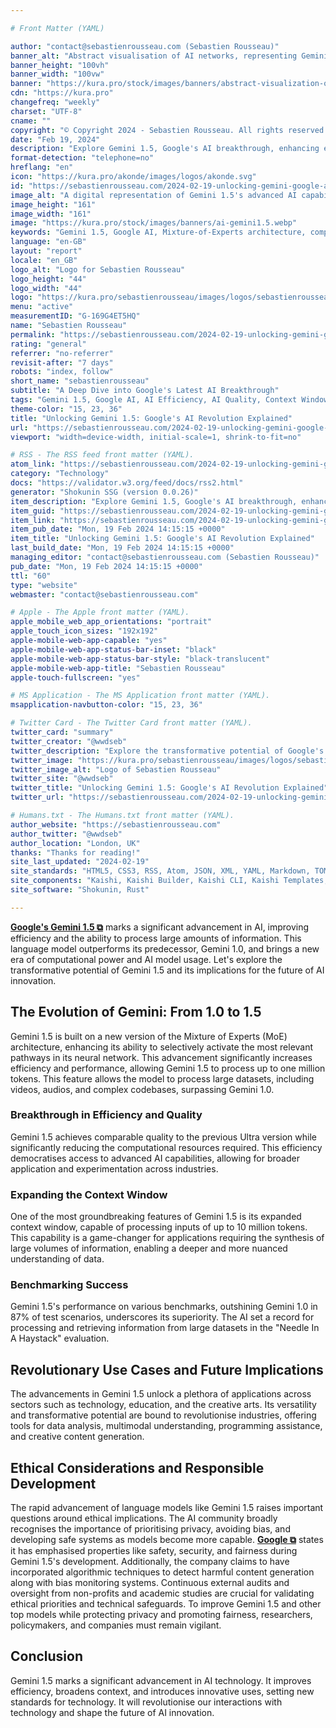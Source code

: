 ```yaml
---

# Front Matter (YAML)

author: "contact@sebastienrousseau.com (Sebastien Rousseau)"
banner_alt: "Abstract visualisation of AI networks, representing Gemini 1.5's capabilities"
banner_height: "100vh"
banner_width: "100vw"
banner: "https://kura.pro/stock/images/banners/abstract-visualization-of-gemini.webp"
cdn: "https://kura.pro"
changefreq: "weekly"
charset: "UTF-8"
cname: ""
copyright: "© Copyright 2024 - Sebastien Rousseau. All rights reserved."
date: "Feb 19, 2024"
description: "Explore Gemini 1.5, Google's AI breakthrough, enhancing efficiency, quality, and context understanding in the AI landscape"
format-detection: "telephone=no"
hreflang: "en"
icon: "https://kura.pro/akonde/images/logos/akonde.svg"
id: "https://sebastienrousseau.com/2024-02-19-unlocking-gemini-google-ai-revolution-explained/index.html"
image_alt: "A digital representation of Gemini 1.5's advanced AI capabilities"
image_height: "161"
image_width: "161"
image: "https://kura.pro/stock/images/banners/ai-gemini1.5.webp"
keywords: "Gemini 1.5, Google AI, Mixture-of-Experts architecture, computational efficiency, context window expansion, AI innovation, data analysis transformation, in-context learning, AI use cases, technology revolution"
language: "en-GB"
layout: "report"
locale: "en_GB"
logo_alt: "Logo for Sebastien Rousseau"
logo_height: "44"
logo_width: "44"
logo: "https://kura.pro/sebastienrousseau/images/logos/sebastienrousseau.webp"
menu: "active"
measurementID: "G-169G4ET5HQ"
name: "Sebastien Rousseau"
permalink: "https://sebastienrousseau.com/2024-02-19-unlocking-gemini-google-ai-revolution-explained/index.html"
rating: "general"
referrer: "no-referrer"
revisit-after: "7 days"
robots: "index, follow"
short_name: "sebastienrousseau"
subtitle: "A Deep Dive into Google's Latest AI Breakthrough"
tags: "Gemini 1.5, Google AI, AI Efficiency, AI Quality, Context Window, In-Context Learning, AI Use Cases, AI Revolution, Technology Transformation, Data Analysis"
theme-color: "15, 23, 36"
title: "Unlocking Gemini 1.5: Google's AI Revolution Explained"
url: "https://sebastienrousseau.com/2024-02-19-unlocking-gemini-google-ai-revolution-explained/index.html"
viewport: "width=device-width, initial-scale=1, shrink-to-fit=no"

# RSS - The RSS feed front matter (YAML).
atom_link: "https://sebastienrousseau.com/2024-02-19-unlocking-gemini-google-ai-revolution-explained/rss.xml"
category: "Technology"
docs: "https://validator.w3.org/feed/docs/rss2.html"
generator: "Shokunin SSG (version 0.0.26)"
item_description: "Explore Gemini 1.5, Google's AI breakthrough, enhancing efficiency, quality, and context understanding in the AI landscape"
item_guid: "https://sebastienrousseau.com/2024-02-19-unlocking-gemini-google-ai-revolution-explained/rss.xml"
item_link: "https://sebastienrousseau.com/2024-02-19-unlocking-gemini-google-ai-revolution-explained/rss.xml"
item_pub_date: "Mon, 19 Feb 2024 14:15:15 +0000"
item_title: "Unlocking Gemini 1.5: Google's AI Revolution Explained"
last_build_date: "Mon, 19 Feb 2024 14:15:15 +0000"
managing_editor: "contact@sebastienrousseau.com (Sebastien Rousseau)"
pub_date: "Mon, 19 Feb 2024 14:15:15 +0000"
ttl: "60"
type: "website"
webmaster: "contact@sebastienrousseau.com"

# Apple - The Apple front matter (YAML).
apple_mobile_web_app_orientations: "portrait"
apple_touch_icon_sizes: "192x192"
apple-mobile-web-app-capable: "yes"
apple-mobile-web-app-status-bar-inset: "black"
apple-mobile-web-app-status-bar-style: "black-translucent"
apple-mobile-web-app-title: "Sebastien Rousseau"
apple-touch-fullscreen: "yes"

# MS Application - The MS Application front matter (YAML).
msapplication-navbutton-color: "15, 23, 36"

# Twitter Card - The Twitter Card front matter (YAML).
twitter_card: "summary"
twitter_creator: "@wwdseb"
twitter_description: "Explore the transformative potential of Google's Gemini 1.5, enhancing efficiency, expanding context, and revolutionising data analysis."
twitter_image: "https://kura.pro/sebastienrousseau/images/logos/sebastienrousseau.png"
twitter_image_alt: "Logo of Sebastien Rousseau"
twitter_site: "@wwdseb"
twitter_title: "Unlocking Gemini 1.5: Google's AI Revolution Explained"
twitter_url: "https://sebastienrousseau.com/2024-02-19-unlocking-gemini-google-ai-revolution-explained/index.html"

# Humans.txt - The Humans.txt front matter (YAML).
author_website: "https://sebastienrousseau.com"
author_twitter: "@wwdseb"
author_location: "London, UK"
thanks: "Thanks for reading!"
site_last_updated: "2024-02-19"
site_standards: "HTML5, CSS3, RSS, Atom, JSON, XML, YAML, Markdown, TOML"
site_components: "Kaishi, Kaishi Builder, Kaishi CLI, Kaishi Templates, Kaishi Themes"
site_software: "Shokunin, Rust"

---
```


[**Google's Gemini 1.5 ⧉**][00] marks a significant advancement in AI, improving efficiency and the ability to process large amounts of information. This language model outperforms its predecessor, Gemini 1.0, and brings a new era of computational power and AI model usage. Let's explore the transformative potential of Gemini 1.5 and its implications for the future of AI innovation.

## The Evolution of Gemini: From 1.0 to 1.5

Gemini 1.5 is built on a new version of the Mixture of Experts (MoE) architecture, enhancing its ability to selectively activate the most relevant pathways in its neural network. This advancement significantly increases efficiency and performance, allowing Gemini 1.5 to process up to one million tokens. This feature allows the model to process large datasets, including videos, audios, and complex codebases, surpassing Gemini 1.0.

### Breakthrough in Efficiency and Quality

Gemini 1.5 achieves comparable quality to the previous Ultra version while significantly reducing the computational resources required. This efficiency democratises access to advanced AI capabilities, allowing for broader application and experimentation across industries.

### Expanding the Context Window

One of the most groundbreaking features of Gemini 1.5 is its expanded context window, capable of processing inputs of up to 10 million tokens. This capability is a game-changer for applications requiring the synthesis of large volumes of information, enabling a deeper and more nuanced understanding of data.

### Benchmarking Success

Gemini 1.5's performance on various benchmarks, outshining Gemini 1.0 in 87% of test scenarios, underscores its superiority. The AI set a record for processing and retrieving information from large datasets in the "Needle In A Haystack" evaluation.

## Revolutionary Use Cases and Future Implications

The advancements in Gemini 1.5 unlock a plethora of applications across sectors such as technology, education, and the creative arts. Its versatility and transformative potential are bound to revolutionise industries, offering tools for data analysis, multimodal understanding, programming assistance, and creative content generation.

## Ethical Considerations and Responsible Development

The rapid advancement of language models like Gemini 1.5 raises important questions around ethical implications. The AI community broadly recognises the importance of prioritising privacy, avoiding bias, and developing safe systems as models become more capable. [**Google ⧉**][01] states it has emphasised properties like safety, security, and fairness during Gemini 1.5's development. Additionally, the company claims to have incorporated algorithmic techniques to detect harmful content generation along with bias monitoring systems. Continuous external audits and oversight from non-profits and academic studies are crucial for validating ethical priorities and technical safeguards. To improve Gemini 1.5 and other top models while protecting privacy and promoting fairness, researchers, policymakers, and companies must remain vigilant.

## Conclusion

Gemini 1.5 marks a significant advancement in AI technology. It improves efficiency, broadens context, and introduces innovative uses, setting new standards for technology. It will revolutionise our interactions with technology and shape the future of AI innovation.

[00]: https://blog.google/technology/ai/google-gemini-next-generation-model-february-2024/ "Google's Gemini 1.5: The Next Generation of AI Models"
[01]: https://deepmind.google/technologies/gemini/#introduction "Gemini - Google DeepMind"